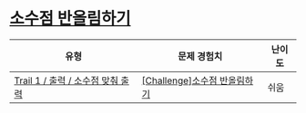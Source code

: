 # [소수점 반올림하기](https://www.codetree.ai/trails/complete/curated-cards/challenge-rounding-decimal-points)

|유형|문제 경험치|난이도|
|---|---|---|
|[Trail 1 / 출력 / 소수점 맞춰 출력](https://www.codetree.ai/trail-info/novice-low/)|[[Challenge]소수점 반올림하기](https://www.codetree.ai/trails/complete/curated-cards/challenge-rounding-decimal-points/)|쉬움|


